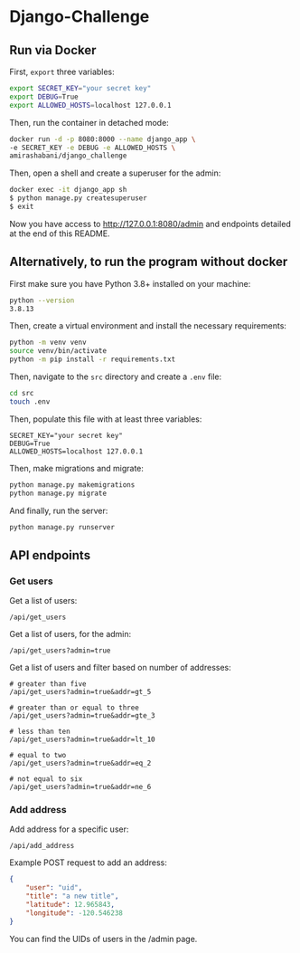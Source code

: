 # Django-Challenge

## Run via Docker

First, `export` three variables:

```bash
export SECRET_KEY="your secret key"
export DEBUG=True
export ALLOWED_HOSTS=localhost 127.0.0.1
```

Then, run the container in detached mode:

```bash
docker run -d -p 8080:8000 --name django_app \
-e SECRET_KEY -e DEBUG -e ALLOWED_HOSTS \
amirashabani/django_challenge
```

Then, open a shell and create a superuser for the admin:

```bash
docker exec -it django_app sh
$ python manage.py createsuperuser
$ exit
```

Now you have access to http://127.0.0.1:8080/admin and endpoints detailed at the end of this README.


## Alternatively, to run the program without docker

First make sure you have Python 3.8+ installed on your machine:

```bash
python --version
3.8.13
```

Then, create a virtual environment and install the necessary requirements:

```bash
python -m venv venv
source venv/bin/activate
python -m pip install -r requirements.txt
```

Then, navigate to the `src` directory and create a `.env` file:

```bash
cd src
touch .env
```

Then, populate this file with at least three variables:

```env
SECRET_KEY="your secret key"
DEBUG=True
ALLOWED_HOSTS=localhost 127.0.0.1
```

Then, make migrations and migrate:

```bash
python manage.py makemigrations
python manage.py migrate
```

And finally, run the server:

```bash
python manage.py runserver
```

## API endpoints

### Get users

Get a list of users:

```url
/api/get_users
```

Get a list of users, for the admin:

```url
/api/get_users?admin=true
```

Get a list of users and filter based on number of addresses:

```url
# greater than five
/api/get_users?admin=true&addr=gt_5

# greater than or equal to three
/api/get_users?admin=true&addr=gte_3

# less than ten
/api/get_users?admin=true&addr=lt_10

# equal to two
/api/get_users?admin=true&addr=eq_2

# not equal to six
/api/get_users?admin=true&addr=ne_6
```

### Add address

Add address for a specific user:

```url
/api/add_address
```

Example POST request to add an address:

```json
{
    "user": "uid",
    "title": "a new title",
    "latitude": 12.965843,
    "longitude": -120.546238
}
```

You can find the UIDs of users in the /admin page.
